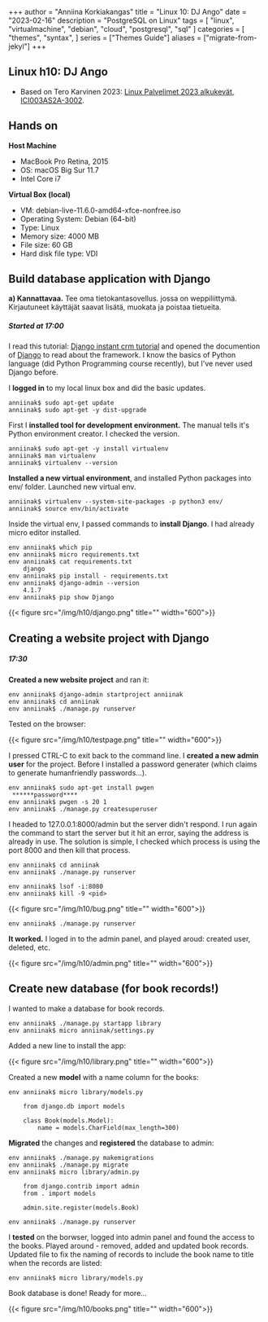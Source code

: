 +++
author = "Anniina Korkiakangas"
title = "Linux 10: DJ Ango"
date = "2023-02-16"
description = "PostgreSQL on Linux"
tags = [
    "linux",
    "virtualmachine",
    "debian",
    "cloud",
    "postgresql",
    "sql"
]
categories = [
    "themes",
    "syntax",
]
series = ["Themes Guide"]
aliases = ["migrate-from-jekyl"]
+++

## **Linux h10: DJ Ango**
- Based on Tero Karvinen 2023: [Linux Palvelimet 2023 alkukevät, ICI003AS2A-3002](https://terokarvinen.com/2023/linux-palvelimet-2023-alkukevat/).

## **Hands on**

**Host Machine**
- MacBook Pro Retina, 2015
- OS: macOS Big Sur 11.7
- Intel Core i7

**Virtual Box (local)**
- VM: debian-live-11.6.0-amd64-xfce-nonfree.iso
- Operating System: Debian (64-bit)
- Type: Linux
- Memory size: 4000 MB
- File size: 60 GB
- Hard disk file type: VDI

## **Build database application with Django**

**a) Kannattavaa.** Tee oma tietokantasovellus. jossa on weppiliittymä. Kirjautuneet käyttäjät saavat lisätä, muokata ja poistaa tietueita. 

##### **Started at 17:00**

I read this tutorial: [Django instant crm tutorial](https://terokarvinen.com/2022/django-instant-crm-tutorial/) and opened the documention of [Django](https://docs.djangoproject.com/en/4.1/) to read about the framework. I know the basics of Python language (did Python Programming course recently), but I've never used Django before. 

I **logged in** to my local linux box and did the basic updates. 

    anniinak$ sudo apt-get update
    anniinak$ sudo apt-get -y dist-upgrade

First I **installed tool for development environment.** The manual tells it's Python environment creator. I checked the version. 

    anniinak$ sudo apt-get -y install virtualenv
    anniinak$ man virtualenv
    anniinak$ virtualenv --version

**Installed a new virtual environment**, and installed Python packages into env/ folder. Launched new virtual env.

    anniinak$ virtualenv --system-site-packages -p python3 env/
    anniinak$ source env/bin/activate

Inside the virtual env, I passed commands to **install Django**. I had already micro editor installed.  

    env anniinak$ which pip
    env anniinak$ micro requirements.txt 
    env anniinak$ cat requirements.txt
        django
    env anniinak$ pip install - requirements.txt
    env anniinak$ django-admin --version
        4.1.7
    env anniinak$ pip show Django

{{< figure src="/img/h10/django.png" title="" width="600">}}

## **Creating a website project with Django**
##### 17:30

**Created a new website project** and ran it: 

    env anniinak$ django-admin startproject anniinak
    env anniinak$ cd anniinak
    env anniinak$ ./manage.py runserver

Tested on the browser:

{{< figure src="/img/h10/testpage.png" title="" width="600">}}

I pressed CTRL-C to exit back to the command line. 
I **created a new admin user** for the project. Before I installed a password generater (which claims to generate humanfriendly passwords...). 

    env anniinak$ sudo apt-get install pwgen
     ******password****
    env anniinak$ pwgen -s 20 1
    env anniinak$ ./manage.py createsuperuser

I headed to 127.0.0.1:8000/admin but the server didn't respond. I run again the command to start the server but it hit an error, saying the address is already in use. The solution is simple, I checked which process is using the port 8000 and then kill that process.

    env anniinak$ cd anniinak
    env anniinak$ ./manage.py runserver

    env anniinak$ lsof -i:8080
    env anniinak$ kill -9 <pid>

{{< figure src="/img/h10/bug.png" title="" width="600">}}

    env anniinak$ ./manage.py runserver

**It worked.** I loged in to the admin panel, and played aroud: created user, deleted, etc. 

{{< figure src="/img/h10/admin.png" title="" width="600">}}

## **Create new database (for book records!)**

I wanted to make a database for book records. 

    env anniinak$ ./manage.py startapp library
    env anniinak$ micro anniinak/settings.py
    
Added a new line to install the app:

{{< figure src="/img/h10/library.png" title="" width="600">}}

Created a new **model** with a name column for the books: 

    env anniinak$ micro library/models.py

        from django.db import models

        class Book(models.Model):
            name = models.CharField(max_length=300)


**Migrated** the changes and **registered** the database to admin: 

    env anniinak$ ./manage.py makemigrations
    env anniinak$ ./manage.py migrate
    env anniinak$ micro library/admin.py

        from django.contrib import admin
        from . import models

        admin.site.register(models.Book)

    env anniinak$ ./manage.py runserver

I **tested** on the borwser, logged into admin panel and found the access to the books. Played around - removed, added and updated book records. Updated file to fix the naming of records to include the book name to title when the records are listed:

    env anniinak$ micro library/models.py

Book database is done! Ready for more... 

{{< figure src="/img/h10/books.png" title="" width="600">}}



